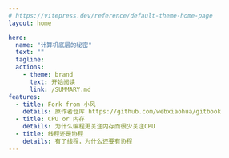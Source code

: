 ```yaml
---
# https://vitepress.dev/reference/default-theme-home-page
layout: home

hero:
  name: "计算机底层的秘密"
  text: ""
  tagline: 
  actions:
    - theme: brand
      text: 开始阅读
      link: /SUMMARY.md
features:
  - title: Fork from 小风
    details: 原作者仓库 https://github.com/webxiaohua/gitbook
  - title: CPU or 内存
    details: 为什么编程更关注内存而很少关注CPU
  - title: 线程还是协程
    details: 有了线程，为什么还要有协程
---
```


